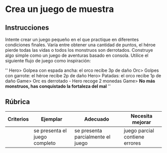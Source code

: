 # Crea un juego de muestra

## Instrucciones

Intente crear un juego pequeño en el que practique en diferentes condiciones finales. Varía entre obtener una cantidad de puntos, el héroe pierde todas las vidas o todos los monstruos son derrotados. Construye algo simple como un juego de aventuras basado en consola. Utilice el siguiente flujo de juego como inspiración:

''
Hero> Golpea con espada ancha: el orco recibe 3p de daño
Orc> Golpes con garrote: el héroe recibe 2p de daño
Hero> Patadas: el orco recibe 1p de daño
Game> Orc es derrotado - Hero recoge 2 monedas
Game> ****No más monstruos, has conquistado la fortaleza del mal****
''

## Rúbrica

| Criterios | Ejemplar | Adecuado | Necesita mejorar |
| -------- | ---------------------- | --------------------------- | -------------------------- |
| | se presenta el juego completo | se presenta parcialmente el juego | juego parcial contiene errores |